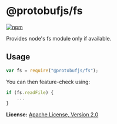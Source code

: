 @protobufjs/fs
==============
[![npm](https://img.shields.io/npm/v/@protobufjs/fs.svg)](https://www.npmjs.com/package/@protobufjs/fs)

Provides node's fs module only if available.

Usage
-----

```js
var fs = require("@protobufjs/fs");
```

You can then feature-check using:

```js
if (fs.readFile) {
    ...
}
```

**License:** [Apache License, Version 2.0](http://www.apache.org/licenses/LICENSE-2.0.html)
